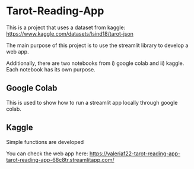 # Tarot-Reading-App

This is a project that uses a dataset from kaggle: https://www.kaggle.com/datasets/lsind18/tarot-json


The main purpose of this project is to use the streamlit library to develop a web app.

Additionally, there are two notebooks from i) google colab and ii) kaggle. Each notebook has its own purpose.

## Google Colab
This is used to show how to run a streamlit app locally through google colab.

## Kaggle
Simple functions are developed 

You can check the web app here:
https://valeriaf22-tarot-reading-app-tarot-reading-app-68c8tr.streamlitapp.com/ 

